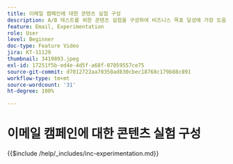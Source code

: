 ```yaml
---
title: 이메일 캠페인에 대한 콘텐츠 실험 구성
description: A/B 테스트를 위한 콘텐츠 실험을 구성하여 비즈니스 목표 달성에 가장 도움이 되는 이메일 콘텐츠를 탐색하는 방법에 대해 알아봅니다.
feature: Email, Experimentation
role: User
level: Beginner
doc-type: Feature Video
jira: KT-11129
thumbnail: 3419893.jpeg
exl-id: 17251f5b-ed4e-4d5f-a68f-07059557ce75
source-git-commit: d7012722aa70350ad830cbec18768c179b88c891
workflow-type: tm+mt
source-wordcount: '31'
ht-degree: 100%

---
```


# 이메일 캠페인에 대한 콘텐츠 실험 구성

{{$include /help/_includes/inc-experimentation.md}}

